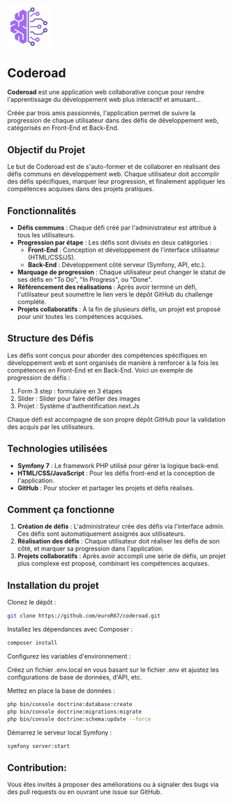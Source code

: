 <img src="assets/images/logo-coderoad.png" alt="Logo de Coderoad" width="100"/> 

# Coderoad



**Coderoad** est une application web collaborative conçue pour rendre l'apprentissage du développement web plus interactif et amusant...


Créée par trois amis passionnés, l'application permet de suivre la progression de chaque utilisateur dans des défis de développement web, catégorisés en Front-End et Back-End.

## Objectif du Projet

Le but de Coderoad est de s'auto-former et de collaborer en réalisant des défis communs en développement web. Chaque utilisateur doit accomplir des défis spécifiques, marquer leur progression, et finalement appliquer les compétences acquises dans des projets pratiques.

## Fonctionnalités

- **Défis communs** : Chaque défi créé par l'administrateur est attribué à tous les utilisateurs.
- **Progression par étape** : Les défis sont divisés en deux catégories :
  - **Front-End** : Conception et développement de l'interface utilisateur (HTML/CSS/JS).
  - **Back-End** : Développement côté serveur (Symfony, API, etc.).
- **Marquage de progression** : Chaque utilisateur peut changer le statut de ses défis en "To Do", "In Progress", ou "Done".
- **Référencement des réalisations** : Après avoir terminé un défi, l'utilisateur peut soumettre le lien vers le dépôt GitHub du challenge complété.
- **Projets collaboratifs** : À la fin de plusieurs défis, un projet est proposé pour unir toutes les compétences acquises.

## Structure des Défis

Les défis sont conçus pour aborder des compétences spécifiques en développement web et sont organisés de manière à renforcer à la fois les compétences en Front-End et en Back-End. Voici un exemple de progression de défis :

1. Form 3 step : formulaire en 3 étapes
3. Slider : Slider pour faire défiler des images
4. Projet : Système d'authentification next.Js

Chaque défi est accompagné de son propre dépôt GitHub pour la validation des acquis par les utilisateurs.

## Technologies utilisées

- **Symfony 7** : Le framework PHP utilisé pour gérer la logique back-end.
- **HTML/CSS/JavaScript** : Pour les défis front-end et la conception de l'application.
- **GitHub** : Pour stocker et partager les projets et défis réalisés.

## Comment ça fonctionne

1. **Création de défis** : L'administrateur crée des défis via l'interface admin. Ces défis sont automatiquement assignés aux utilisateurs.
2. **Réalisation des défis** : Chaque utilisateur doit réaliser les défis de son côté, et marquer sa progression dans l'application.
3. **Projets collaboratifs** : Après avoir accompli une série de défis, un projet plus complexe est proposé, combinant les compétences acquises.

## Installation du projet

Clonez le dépôt :

```bash
git clone https://github.com/euroR67/coderoad.git
```
Installez les dépendances avec Composer :
```bash
composer install
```
Configurez les variables d'environnement :

Créez un fichier .env.local en vous basant sur le fichier .env et ajustez les configurations de base de données, d'API, etc.

Mettez en place la base de données :
```bash
php bin/console doctrine:database:create
php bin/console doctrine:migrations:migrate
php bin/console doctrine:schema:update --force
```
Démarrez le serveur local Symfony :
```bash
symfony server:start
```
## Contribution:

Vous êtes invités à proposer des améliorations ou à signaler des bugs via des pull requests ou en ouvrant une issue sur GitHub.